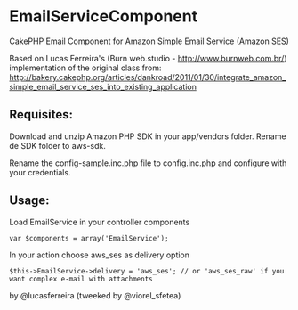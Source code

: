 # EmailServiceComponent

CakePHP Email Component for Amazon Simple Email Service (Amazon SES)

Based on Lucas Ferreira's (Burn web.studio - http://www.burnweb.com.br/) implementation of the original class from: http://bakery.cakephp.org/articles/dankroad/2011/01/30/integrate_amazon_simple_email_service_ses_into_existing_application


## Requisites:

Download and unzip Amazon PHP SDK in your app/vendors folder. Rename de SDK folder to aws-sdk.

Rename the config-sample.inc.php file to config.inc.php and configure with your credentials.


## Usage:

Load EmailService in your controller components

	var $components = array('EmailService');

In your action choose aws_ses as delivery option

	$this->EmailService->delivery = 'aws_ses'; // or 'aws_ses_raw' if you want complex e-mail with attachments


by @lucasferreira (tweeked by @viorel_sfetea)
